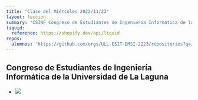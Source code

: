 ```yaml
---
title: "Clase del Miércoles 2022/11/23"
layout: leccion
summary: "CSINF Congreso de Estudiantes de Ingeniería Informática de la Universidad de La Laguna"
liquid:
  reference: https://shopify.dev/api/liquid
repos:
  alumnos: "https://github.com/orgs/ULL-ESIT-DMSI-2223/repositories?q=intro2sd"
---
```


## Congreso de Estudiantes de Ingeniería Informática de la Universidad de La Laguna

* [![](https://static.wixstatic.com/media/bc932e_35c414160ee547c9b34092b376d83918~mv2.png/v1/fill/w_1789,h_1080,al_c,q_90,enc_auto/bc932e_35c414160ee547c9b34092b376d83918~mv2.png)](https://www.cesinfull.com/horario-1)
